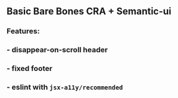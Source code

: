 ## Basic Bare Bones CRA + Semantic-ui

### Features:

### - disappear-on-scroll header

### - fixed footer

### - eslint with `jsx-a11y/recommended`
